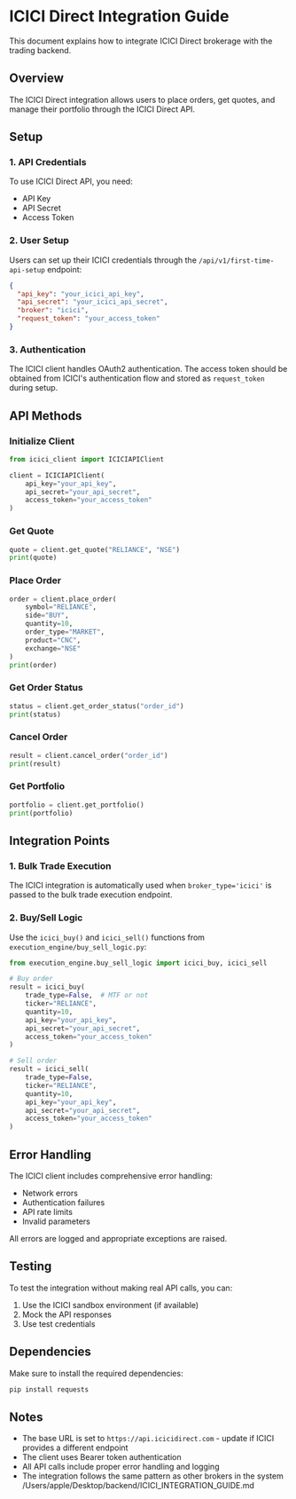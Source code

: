 # ICICI Direct Integration Guide

This document explains how to integrate ICICI Direct brokerage with the trading backend.

## Overview

The ICICI Direct integration allows users to place orders, get quotes, and manage their portfolio through the ICICI Direct API.

## Setup

### 1. API Credentials

To use ICICI Direct API, you need:
- API Key
- API Secret
- Access Token

### 2. User Setup

Users can set up their ICICI credentials through the `/api/v1/first-time-api-setup` endpoint:

```json
{
  "api_key": "your_icici_api_key",
  "api_secret": "your_icici_api_secret",
  "broker": "icici",
  "request_token": "your_access_token"
}
```

### 3. Authentication

The ICICI client handles OAuth2 authentication. The access token should be obtained from ICICI's authentication flow and stored as `request_token` during setup.

## API Methods

### Initialize Client

```python
from icici_client import ICICIAPIClient

client = ICICIAPIClient(
    api_key="your_api_key",
    api_secret="your_api_secret",
    access_token="your_access_token"
)
```

### Get Quote

```python
quote = client.get_quote("RELIANCE", "NSE")
print(quote)
```

### Place Order

```python
order = client.place_order(
    symbol="RELIANCE",
    side="BUY",
    quantity=10,
    order_type="MARKET",
    product="CNC",
    exchange="NSE"
)
print(order)
```

### Get Order Status

```python
status = client.get_order_status("order_id")
print(status)
```

### Cancel Order

```python
result = client.cancel_order("order_id")
print(result)
```

### Get Portfolio

```python
portfolio = client.get_portfolio()
print(portfolio)
```

## Integration Points

### 1. Bulk Trade Execution

The ICICI integration is automatically used when `broker_type='icici'` is passed to the bulk trade execution endpoint.

### 2. Buy/Sell Logic

Use the `icici_buy()` and `icici_sell()` functions from `execution_engine/buy_sell_logic.py`:

```python
from execution_engine.buy_sell_logic import icici_buy, icici_sell

# Buy order
result = icici_buy(
    trade_type=False,  # MTF or not
    ticker="RELIANCE",
    quantity=10,
    api_key="your_api_key",
    api_secret="your_api_secret",
    access_token="your_access_token"
)

# Sell order
result = icici_sell(
    trade_type=False,
    ticker="RELIANCE",
    quantity=10,
    api_key="your_api_key",
    api_secret="your_api_secret",
    access_token="your_access_token"
)
```

## Error Handling

The ICICI client includes comprehensive error handling:
- Network errors
- Authentication failures
- API rate limits
- Invalid parameters

All errors are logged and appropriate exceptions are raised.

## Testing

To test the integration without making real API calls, you can:

1. Use the ICICI sandbox environment (if available)
2. Mock the API responses
3. Use test credentials

## Dependencies

Make sure to install the required dependencies:

```bash
pip install requests
```

## Notes

- The base URL is set to `https://api.icicidirect.com` - update if ICICI provides a different endpoint
- The client uses Bearer token authentication
- All API calls include proper error handling and logging
- The integration follows the same pattern as other brokers in the system</content>
<parameter name="filePath">/Users/apple/Desktop/backend/ICICI_INTEGRATION_GUIDE.md
